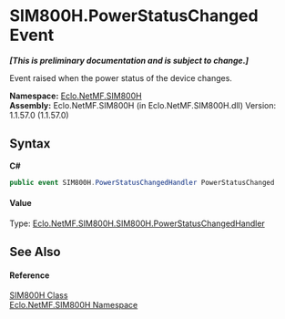 # SIM800H.PowerStatusChanged Event
 _**\[This is preliminary documentation and is subject to change.\]**_

Event raised when the power status of the device changes.

**Namespace:**&nbsp;<a href="N_Eclo_NetMF_SIM800H">Eclo.NetMF.SIM800H</a><br />**Assembly:**&nbsp;Eclo.NetMF.SIM800H (in Eclo.NetMF.SIM800H.dll) Version: 1.1.57.0 (1.1.57.0)

## Syntax

**C#**<br />
``` C#
public event SIM800H.PowerStatusChangedHandler PowerStatusChanged
```


#### Value
Type: <a href="T_Eclo_NetMF_SIM800H_SIM800H_PowerStatusChangedHandler">Eclo.NetMF.SIM800H.SIM800H.PowerStatusChangedHandler</a>

## See Also


#### Reference
<a href="T_Eclo_NetMF_SIM800H_SIM800H">SIM800H Class</a><br /><a href="N_Eclo_NetMF_SIM800H">Eclo.NetMF.SIM800H Namespace</a><br />